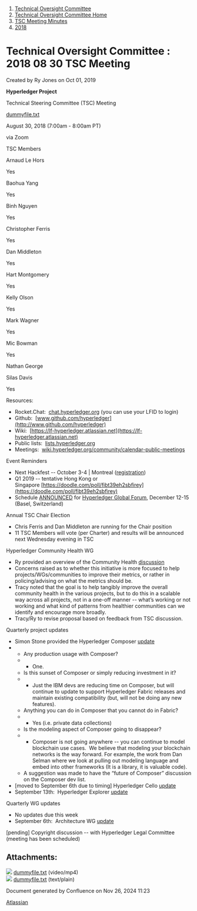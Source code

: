 1. [Technical Oversight Committee](index.html)
2. [Technical Oversight Committee Home](Technical-Oversight-Committee-Home_21430274.html)
3. [TSC Meeting Minutes](TSC-Meeting-Minutes_21448544.html)
4. [2018](2018_21448716.html)

# Technical Oversight Committee : 2018 08 30 TSC Meeting

Created by Ry Jones on Oct 01, 2019

**Hyperledger Project**

Technical Steering Committee (TSC) Meeting

[dummyfile.txt](#)

August 30, 2018 (7:00am - 8:00am PT)

via Zoom

TSC Members

Arnaud Le Hors

Yes

Baohua Yang

Yes

Binh Nguyen

Yes

Christopher Ferris

Yes

Dan Middleton

Yes

Hart Montgomery

Yes

Kelly Olson

Yes

Mark Wagner

Yes

Mic Bowman

Yes

Nathan George

Silas Davis

Yes

Resources:

- Rocket.Chat:  [chat.hyperledger.org](http://chat.hyperledger.org/) (you can use your LFID to login)
- Github:  [www.github.com/hyperledger](http://www.github.com/hyperledger)
- Wiki:  [https://lf-hyperledger.atlassian.net](https://lf-hyperledger.atlassian.net)
- Public lists:  [lists.hyperledger.org](http://lists.hyperledger.org/)
- Meetings:  [wiki.hyperledger.org/community/calendar-public-meetings](http://wiki.hyperledger.org/community/calendar-public-meetings)

Event Reminders

- Next Hackfest -- October 3-4 | Montreal ([registration](https://www.regonline.com/hyperledgerhackfestoctober2018copy))
- Q1 2019 -- tentative Hong Kong or Singapore [https://doodle.com/poll/fibt39eh2sbfirey](https://doodle.com/poll/fibt39eh2sbfirey)
- Schedule [ANNOUNCED](https://www.hyperledger.org/announcements/2018/08/29/hyperledger-announces-global-forum-schedule-keynotes) for [Hyperledger Global Forum](https://events.linuxfoundation.org/events/hyperledger-global-forum-2018/), December 12-15 (Basel, Switzerland)

Annual TSC Chair Election

- Chris Ferris and Dan Middleton are running for the Chair position
- 11 TSC Members will vote (per Charter) and results will be announced next Wednesday evening in TSC

Hyperledger Community Health WG

- Ry provided an overview of the Community Health [discussion](https://lists.hyperledger.org/g/tsc/topic/24914685#1592)
- Concerns raised as to whether this initiative is more focused to help projects/WGs/communities to improve their metrics, or rather in policing/advising on what the metrics should be.
- Tracy noted that the goal is to help tangibly improve the overall community health in the various projects, but to do this in a scalable way across all projects, not in a one-off manner -- what’s working or not working and what kind of patterns from healthier communities can we identify and encourage more broadly.
- Tracy/Ry to revise proposal based on feedback from TSC discussion.

Quarterly project updates

- Simon Stone provided the Hyperledger Composer [update](https://lf-hyperledger.atlassian.netgroups/tsc/project-updates/composer-2018-aug)
- - Any production usage with Composer?
  - - One.
  - Is this sunset of Composer or simply reducing investment in it?
  - - Just the IBM devs are reducing time on Composer, but will continue to update to support Hyperledger Fabric releases and maintain existing compatibility (but, will not be doing any new features).
  - Anything you can do in Composer that you cannot do in Fabric?
  - - Yes (i.e. private data collections)
  - Is the modeling aspect of Composer going to disappear?
  - - Composer is not going anywhere -- you can continue to model blockchain use cases.  We believe that modeling your blockchain networks is the way forward. For example, the work from Dan Selman where we look at pulling out modeling language and embed into other frameworks (It is a library, it is valuable code).
  - A suggestion was made to have the “future of Composer” discussion on the Composer dev list.
- \[moved to September 6th due to timing] Hyperledger Cello [update](https://lf-hyperledger.atlassian.netgroups/tsc/project-updates/cello-2018-aug)
- September 13th:  Hyperledger Explorer [update](https://lf-hyperledger.atlassian.netgroups/tsc/project-updates/explorer-2018-sep)

Quarterly WG updates

- No updates due this week
- September 6th:  Architecture WG [update](https://lf-hyperledger.atlassian.netgroups/tsc/wg-updates/architecture-wg-2018-sep)

\[pending] Copyright discussion -- with Hyperledger Legal Committee (meeting has been scheduled)

## Attachments:

![](images/icons/bullet_blue.gif) [dummyfile.txt](attachments/21433880/21457613.txt) (video/mp4)  
![](images/icons/bullet_blue.gif) [dummyfile.txt](attachments/21433880/21448751.txt) (text/plain)

Document generated by Confluence on Nov 26, 2024 11:23

[Atlassian](http://www.atlassian.com/)
